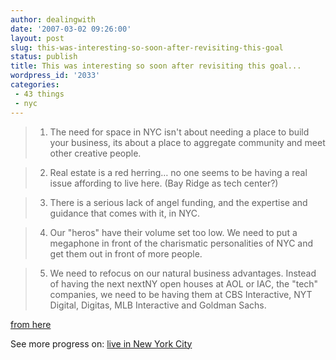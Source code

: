 ```yaml
---
author: dealingwith
date: '2007-03-02 09:26:00'
layout: post
slug: this-was-interesting-so-soon-after-revisiting-this-goal
status: publish
title: This was interesting so soon after revisiting this goal...
wordpress_id: '2033'
categories:
 - 43 things
 - nyc
---
```


>   1. The need for space in NYC isn't about needing a place to build your
business, its about a place to aggregate community and meet other creative
people.

>   2. Real estate is a red herring… no one seems to be having a real issue
affording to live here. (Bay Ridge as tech center?)

>   3. There is a serious lack of angel funding, and the expertise and
guidance that comes with it, in NYC.

>   4. Our "heros" have their volume set too low. We need to put a megaphone
in front of the charismatic personalities of NYC and get them out in front of
more people.

>   5. We need to refocus on our natural business advantages. Instead of
having the next nextNY open houses at AOL or IAC, the "tech" companies, we
need to be having them at CBS Interactive, NYT Digital, Digitas, MLB
Interactive and Goldman Sachs.

[from here][1]

See more progress on: [live in New York City][2]

   [1]: http://www.thisisgoingtobebig.com/2007/03/what_i_learned_.html

   [2]: http://www.43things.com/people/progress/dealingwith?on=61512

